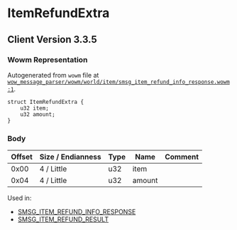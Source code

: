 # ItemRefundExtra

## Client Version 3.3.5

### Wowm Representation

Autogenerated from `wowm` file at [`wow_message_parser/wowm/world/item/smsg_item_refund_info_response.wowm:1`](https://github.com/gtker/wow_messages/tree/main/wow_message_parser/wowm/world/item/smsg_item_refund_info_response.wowm#L1).
```rust,ignore
struct ItemRefundExtra {
    u32 item;
    u32 amount;
}
```
### Body

| Offset | Size / Endianness | Type | Name | Comment |
| ------ | ----------------- | ---- | ---- | ------- |
| 0x00 | 4 / Little | u32 | item |  |
| 0x04 | 4 / Little | u32 | amount |  |


Used in:
* [SMSG_ITEM_REFUND_INFO_RESPONSE](smsg_item_refund_info_response.md)
* [SMSG_ITEM_REFUND_RESULT](smsg_item_refund_result.md)

